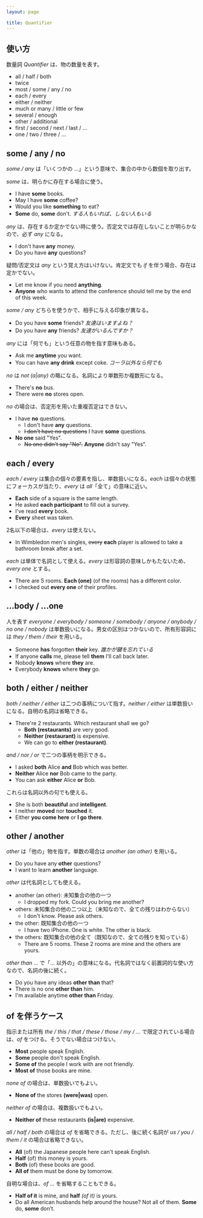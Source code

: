 ```yaml
---
layout: page

title: Quantifier
---
```


## 使い方

数量詞 _Quantifier_ は、物の数量を表す。

* all / half / both
* twice
* most / some / any / no
* each / every
* either / neither
* much or many / little or few
* several / enough
* other / additional
* first / second / next / last / ...
* one / two / three / ...

## some / any / no

_some / any_ は「いくつかの ...」という意味で、集合の中から数個を取り出す。

_some_ は、明らかに存在する場合に使う。

* I have __some__ books.
* May I have __some__ coffee?
* Would you like __something__ to eat?
* __Some__ do, __some__ don't. _する人もいれば、しない人もいる_

_any_ は、存在するか定かでない時に使う。否定文では存在しないことが明らかなので、必ず _any_ になる。

* I don't have __any__ money.
* Do you have __any__ questions?

疑問/否定文は _any_ という覚え方はいけない。肯定文でも _if_ を伴う場合、存在は定かでない。

* Let me know if you need __anything__.
* __Anyone__ who wants to attend the conference should tell me by the end of this week.

_some / any_ どちらを使うかで、相手に与える印象が異なる。

* Do you have __some__ friends? _友達はいますよね？_
* Do you have __any__ friends? _友達がいるんですか？_

_any_ には「何でも」という任意の物を指す意味もある。

* Ask me __anytime__ you want.
* You can have __any drink__ except coke. _コーラ以外なら何でも_

_no_ は _not (a|any)_ の略になる。名詞により単数形か複数形になる。

* There's __no__ bus.
* There were __no__ stores open.

_no_ の場合は、否定形を用いた重複否定はできない。

* I have __no__ questions.
  * I don't have __any__ questions.
  * <del>I don't have no questions</del> I have __some__ questions.
* __No one__ said "Yes".
  * <del>No one didn't say "No".</del> __Anyone__ didn't say "Yes".

## each / every

_each / every_ は集合の個々の要素を指し、単数扱いになる。_each_ は個々の状態にフォーカスが当たり、_every_ は _all_「全て」の意味に近い。

* __Each__ side of a square is the same length.
* He asked __each participant__ to fill out a survey.
* I've read __every__ book.
* __Every__ sheet was taken.

2名以下の場合は、_every_ は使えない。

* In Wimbledon men's singles, <del>every</del> __each__ player is allowed to take a bathroom break after a set.

_each_ は単体で名詞として使える。_every_ は形容詞の意味しかもたないため、_every one_ とする。

* There are 5 rooms. __Each (one)__ (of the rooms) has a different color.
* I checked out __every one__ of their profiles.

## ...body / ...one

人を表す _everyone / everybody / someone / somebody / anyone / anybody / no one / nobody_ は単数扱いになる。男女の区別はつかないので、所有形容詞には _they / them / their_ を用いる。

* Someone __has__ forgotten __their__ key. _誰かが鍵を忘れている_
* If anyone __calls__ me, please tell __them__ I'll call back later.
* Nobody __knows__ where __they__ are.
* Everybody __knows__ where __they__ go.

## both / either / neither

_both / neither / either_ は二つの事柄について指す。_neither / either_ は単数扱いになる。自明の名詞は省略できる。

* There're 2 restaurants. Which restaurant shall we go?
  * __Both (restaurants)__ are very good.
  * __Neither (restaurant)__ is expensive.
  * We can go to __either (restaurant)__.

_and / nor / or_ で二つの事柄を明示できる。

* I asked __both__ Alice __and__ Bob which was better.
* __Neither__ Alice __nor__ Bob came to the party.
* You can ask __either__ Alice __or__ Bob.

これらは名詞以外の句でも使える。

* She is both __beautiful__ and __intelligent__.
* I neither __moved__ nor __touched__ it.
* Either __you come here__ or __I go there__.

## other / another

_other_ は「他の」物を指す。単数の場合は _another (an other)_ を用いる。

* Do you have any __other__ questions?
* I want to learn __another__ language.

_other_ は代名詞としても使える。

* another (an other): 未知集合の他の一つ
  * I dropped my fork. Could you bring me another?
* others: 未知集合の他の二つ以上（未知なので、全ての残りはわからない）
  * I don't know. Please ask others.
* the other: 既知集合の他の一つ
  * I have two iPhone. One is white. The other is black.
* the others: 既知集合の他の全て（既知なので、全ての残りを知っている）
  * There are 5 rooms. These 2 rooms are mine and the others are yours.

_other than ..._ で「... 以外の」の意味になる。代名詞ではなく前置詞的な使い方なので、名詞の後に続く。

* Do you have any ideas __other than__ that?
* There is no one __other than__ him.
* I'm available anytime __other than__ Friday.

## of を伴うケース

指示または所有 _the / this / that / these / those / my / ..._ で限定されている場合は、_of_ をつける。そうでない場合はつけない。

* __Most__ people speak English.
* __Some__ people don't speak English.
* __Some of__ the people I work with are not friendly.
* __Most of__ those books are mine.

_none of_ の場合は、単数扱いでもよい。

* __None of__ the stores __(were|was)__ open.

_neither of_ の場合は、複数扱いでもよい。

* __Neither of__ these restaurants __(is|are)__ expensive.

_all / half / both_ の場合は _of_ を省略できる。ただし、後に続く名詞が _us / you / them / it_ の場合は省略できない。

* __All__ (of) the Japanese people here can't speak English.
* __Half__ (of) this money is yours.
* __Both__ (of) these books are good.
* __All of__ them must be done by tomorrow.

自明な場合は、_of ..._ を省略することもできる。

* __Half of it__ is mine, and __half__ _(of it)_ is yours.
* Do all American husbands help around the house? Not all of them. __Some__ do, __some__ don’t.

